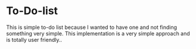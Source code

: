 # To-Do-list
This is simple to-do list because I wanted to have one and not finding something very simple. This implementation is a very simple approach and is totally user friendly..
